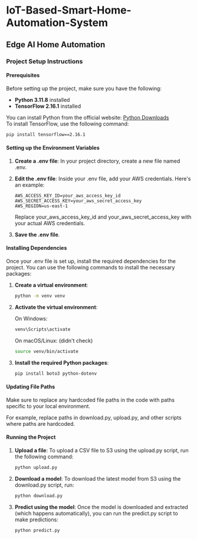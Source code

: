 # IoT-Based-Smart-Home-Automation-System

## Edge AI Home Automation

### Project Setup Instructions

#### Prerequisites

Before setting up the project, make sure you have the following:

- **Python 3.11.8** installed
- **TensorFlow 2.16.1** installed

You can install Python from the official website: [Python Downloads](https://www.python.org/downloads/)  
To install TensorFlow, use the following command:

```bash
pip install tensorflow==2.16.1
```

#### Setting up the Environment Variables

1. **Create a .env file**:
   In your project directory, create a new file named .env.

2. **Edit the .env file**:
   Inside your .env file, add your AWS credentials. Here's an example:
   ```
   AWS_ACCESS_KEY_ID=your_aws_access_key_id
   AWS_SECRET_ACCESS_KEY=your_aws_secret_access_key
   AWS_REGION=us-east-1
   ```
   Replace your_aws_access_key_id and your_aws_secret_access_key with your actual AWS credentials.

3. **Save the .env file**.

#### Installing Dependencies

Once your .env file is set up, install the required dependencies for the project. You can use the following commands to install the necessary packages:

1. **Create a virtual environment**: 
   ```bash
   python -m venv venv
   ```

2. **Activate the virtual environment**:
   
   On Windows:
   ```bash
   venv\Scripts\activate
   ```
   
   On macOS/Linux: (didn't check)
   ```bash
   source venv/bin/activate
   ```

3. **Install the required Python packages**:
   ```bash
   pip install boto3 python-dotenv
   ```

#### Updating File Paths

Make sure to replace any hardcoded file paths in the code with paths specific to your local environment.

For example, replace paths in download.py, upload.py, and other scripts where paths are hardcoded.

#### Running the Project

1. **Upload a file**:
   To upload a CSV file to S3 using the upload.py script, run the following command:
   ```bash
   python upload.py
   ```

2. **Download a model**:
   To download the latest model from S3 using the download.py script, run:
   ```bash
   python download.py
   ```

3. **Predict using the model**:
   Once the model is downloaded and extracted (which happens automatically), you can run the predict.py script to make predictions:
   ```bash
   python predict.py
   ```